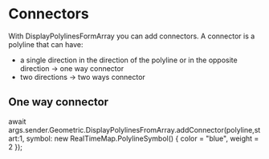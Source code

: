 # Connectors


With DisplayPolylinesFormArray you can add connectors. A connector is a polyline that can have:
- a single direction in the direction of the polyline or in the opposite direction -> one way connector
- two directions -> two ways connector


## One way connector




await args.sender.Geometric.DisplayPolylinesFromArray.addConnector(polyline,start:1, symbol: new RealTimeMap.PolylineSymbol() { color = "blue", weight = 2 });
